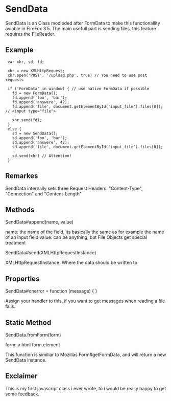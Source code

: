 SendData
========

SendData is an Class modleded after FormData to make this functionallity aviable in FireFox 3.5.
The main usefull part is sending files, this feature requires the FileReader.

Example
------

     var xhr, sd, fd;
     
     xhr = new XMLHttpRequest;
     xhr.open('POST', '/upload.php', true) // You need to use post requests
     
     if ('FormData' in window) { // use native FormData if possible
       fd = new FormData(); 
       fd.append('foo', 'bar');
       fd.append('answere', 42);
       fd.append('file', document.getElementById('input_file').files[0]); // <input type="file">
       
       xhr.send(fd);
     }
     else {
       sd = new SendData();
       sd.append('foo', 'bar');
       sd.append('answere', 42);
       sd.append('file', document.getElementById('input_file').files[0]);
       
       sd.send(xhr) // Attention!
     }


Remarkes
-------
SendData internally sets three Request Headers: "Content-Type", "Connection" and "Content-Length"


Methods
-------

SendData#append(name, value)

name: the name of the field, its basically the same as for example the name of an input field
value: can be anything, but File Objects get special treatment

SendData#send(XMLHttpRequestInstance)

XMLHttpRequestInstance: Where the data should be written to


Properties
----------

SendData#onerror = function (message) { }

Assign your handler to this, if you want to get messages when reading a file fails.

Static Method
-------------

SendData.fromForm(form)

form: a html form element

This function is similiar to Mozillas Form#getFormData, and will return a new SendData instance.


Exclaimer
--------
This is my first javascript class i ever wrote, to i would be really happy to get some feedback.
